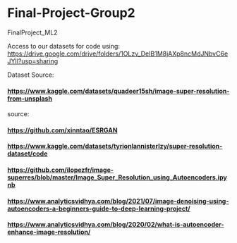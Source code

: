 # Final-Project-Group2
FinalProject_ML2

Access to our datasets for code using: https://drive.google.com/drive/folders/1OLzv_DeIB1M8jAXp8ncMdJNbvC6eJYIl?usp=sharing

Dataset Source: 
#### https://www.kaggle.com/datasets/quadeer15sh/image-super-resolution-from-unsplash

source: 
#### https://github.com/xinntao/ESRGAN
#### https://www.kaggle.com/datasets/tyrionlannisterlzy/super-resolution-dataset/code
#### https://github.com/ilopezfr/image-superres/blob/master/Image_Super_Resolution_using_Autoencoders.ipynb
#### https://www.analyticsvidhya.com/blog/2021/07/image-denoising-using-autoencoders-a-beginners-guide-to-deep-learning-project/
#### https://www.analyticsvidhya.com/blog/2020/02/what-is-autoencoder-enhance-image-resolution/
